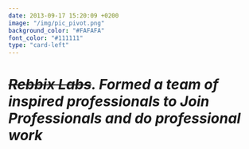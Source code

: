 ```yaml
---
date: 2013-09-17 15:20:09 +0200
image: "/img/pic_pivot.png"
background_color: "#FAFAFA"
font_color: "#111111"
type: "card-left"
---
```

# *~~Rebbix Labs~~. Formed a team of inspired professionals to Join Professionals and do professional work*
